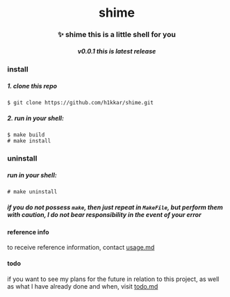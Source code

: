 <div align="center">
    <h1>shime</h1>
    <h3>✨ <strong>shime this is a little shell for you</strong></h3>
    <h5>v0.0.1 this is latest release</h5>
</div>


### install
##### 1. clone this repo
```
$ git clone https://github.com/h1kkar/shime.git
```
##### 2. run in your shell:
```
$ make build
# make install
```
### uninstall
##### run in your shell:
```
# make uninstall
```

##### if you do not possess `make`, then just repeat in `MakeFile`, but perform them with caution, I do not bear responsibility in the event of your error

#### reference info
to receive reference information, contact [usage.md](https://github.com/h1kkar/shime/blob/main/usage.md)

#### todo
if you want to see my plans for the future in relation to this project, as well as what I have already done and when, visit [todo.md](https://github.com/h1kkar/shime/blob/main/todo.md)
